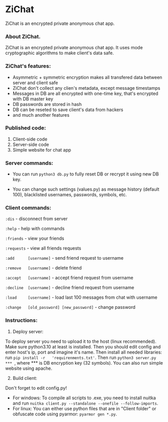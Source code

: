 # ZiChat
ZiChat is an encrypted private anonymous chat app.

### About ZiChat.

ZiChat is an encrypted private anonymous chat app. It uses mode cryptographic algorithms to make client's data safe.

### ZiChat's features:
- Asymmetric + symmetric encryption makes all transfered data between server and client safe
- ZiChat don't collect any clien's metadata, except message timestamps
- Messages in DB are all encrypted with one-time key, that's encrypted with DB master key
- DB passwords are stored in hash
- DB can be reseted to save client's data from hackers
- and much another features

### Published code:

1) Client-side code
2) Server-side code
3) Simple website for chat app

### Server commands:

- You can run ```python3 db.py``` to fully reset DB or recrypt it using new DB key.

- You can change such settings (values.py) as message history (default 100), blacklisted usernames, passwords, symbols, etc.

### Client commands:

```:dis```                                    - disconnect from server

```:help```                                   - help with commands
 
```:friends```                                - view your friends

```:requests```                               - view all friends requests

```:add      [username]```                    - send friend request to username

```:remove   [username]```                    - delete friend

```:accept   [username]```                    - accept friend request from username

```:decline  [username]```                    - decline friend request from username

```:load     [username]```                    - load last 100 messages from chat with username

```:change   [old_password] [new_password]``` - change password


### Instructions:
1) Deploy server:

  To deploy server you need to upload it to the host (linux recommended). Make sure python3.10 at least is installed. Then you should edit config and enter host's ip, port and imagine it's name. Then install all needed libraries: run ```pip install -r   'requirenments.txt'```. Then run ```python3 server.py *** ```, where *** is DB encryption key (32 symbols). You can also run simple website using apache.

2) Build client:
    
  Don't forget to edit config.py!
   - For windows:
     To compile all scripts to .exe, you need to install nuitka and run ```nuitka client.py --standalone --onefile --follow-imports```.
   - For linux:
       You can either use python files that are in "Client folder" or obfuscate code using pyarmor: ```pyarmor gen *.py```.
